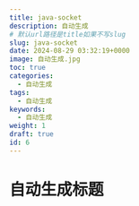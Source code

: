 ```yaml
---
title: java-socket
description: 自动生成
# 默认url路径是title如果不写slug
slug: java-socket
date: 2024-08-29 03:32:19+0000
image: 自动生成.jpg
toc: true
categories:
  - 自动生成
tags:
  - 自动生成
keywords:
  - 自动生成
weight: 1
draft: true
id: 6
---
```

# 自动生成标题